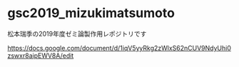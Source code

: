 # gsc2019_mizukimatsumoto
松本瑞季の2019年度ゼミ論製作用レポジトリです

https://docs.google.com/document/d/1iqV5yyRkg2zWlxS62nCUV9NdyUhi0zswxr8aipEWV8A/edit
